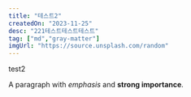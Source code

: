 ```yaml
---
title: "테스트2"
createdOn: "2023-11-25"
desc: "221테스트테스트테스트"
tag: ["md","gray-matter"]
imgUrl: "https://source.unsplash.com/random"
---
```



test2

A paragraph with _emphasis_ and **strong importance**.
